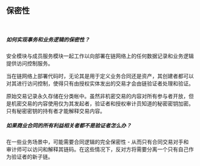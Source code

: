 ## 保密性
&nbsp;

##### 如何实现事务和业务逻辑的保密性？

安全模块与成员服务模块一起工作以向部署在链网络上的任何数据记录和业务逻辑提供访问控制服务。

当在链网络上部署代码时，无论其是用于定义业务合同还是资产，其创建者都可以对其进行访问控制，使得只有由授权实体发出的交易才会由链验证者处理和验证。

原始交易记录永久存储在分类帐中。虽然非机密交易的内容对所有参与者开放，但是机密交易的内容使用仅为其发起者，验证者和授权审计员知道的秘密密钥加密。只有秘密密钥的持有者才能解释交易内容。



##### 如果商业合同的所有利益相关者都不是验证者怎么办？

在一些业务场景中，可能需要合同逻辑的完全保密性 - 从而只有合同交易对手和审计师可以访问和解释其链码。在这些情况下，反对方将需要分离一个只有自己作为验证者的新子链。